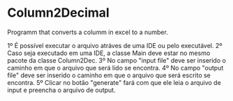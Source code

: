 # Column2Decimal
Programm that converts a columm in excel to a number.

1º É possível executar o arquivo atráves de uma IDE ou pelo executável.
2º Caso seja executado em uma IDE, a classe Main deve estar no mesmo pacote da classe Column2Dec.
3º No campo "input file" deve ser inserido o caminho em que o arquivo que será lido se encontra.
4º No campo "output file" deve ser inserido o caminho em que o arquivo que será escrito se encontra.
5º Clicar no botão "generate" fará com que ele leia o arquivo de input e preencha o arquivo de output.
